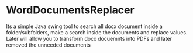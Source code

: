 # WordDocumentsReplacer
 Its a simple Java swing tool to search all docx document inside a folder/subfolders, make a search inside the documents and replace values. Later will allow you to transform docx docuemnts into PDFs and later removed the unneeded documents
